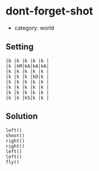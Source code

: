 # dont-forget-shot
- category: world

## Setting

```
|b |b |b |b |b |
|k |kM|kA|kA|kA|
|k |k |k |k |k |
|k |k |k |kD|k |
|k |k |k |k |k |
|k |k |k |k |k |
|k |k |k |k |k |
|k |k |kS|k |k |
```

## Solution

```
left()
shoot()
right()
right()
left()
left()
fly()
```
